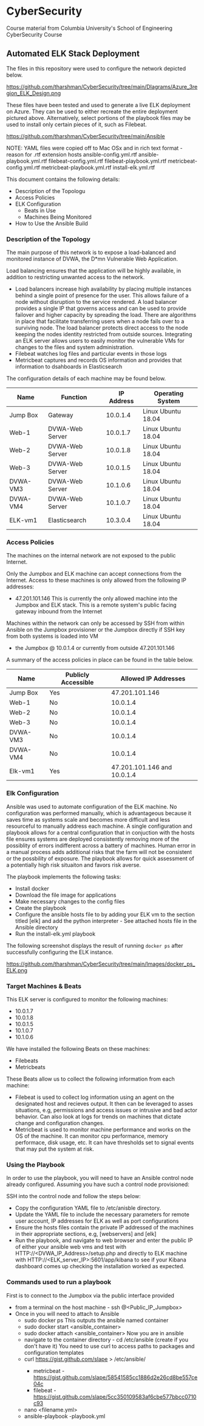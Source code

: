 # CyberSecurity
Course material from Columbia University's School of Engineering CyberSecurity Course
## Automated ELK Stack Deployment

The files in this repository were used to configure the network depicted below.

https://github.com/tharshman/CyberSecurity/tree/main/DIagrams/Azure_3region_ELK_Design.png

These files have been tested and used to generate a live ELK deployment on Azure. They can be used to either recreate the entire deployment pictured above. Alternatively, select portions of the playbook files may be used to install only certain pieces of it, such as Filebeat.

https://github.com/tharshman/CyberSecurity/tree/main/Ansible

NOTE: YAML files were copied off to Mac OSx and in rich text format - reason for .rtf extension
hosts
ansible-config.yml.rtf
ansible-playbook.yml.rtf
filebeat-config.yml.rtf
filebeat-playbook.yml.rtf
metricbeat-config.yml.rtf
metricbeat-playbook.yml.rtf
install-elk.yml.rtf



This document contains the following details:
- Description of the Topologu
- Access Policies
- ELK Configuration
  - Beats in Use
  - Machines Being Monitored
- How to Use the Ansible Build


### Description of the Topology

The main purpose of this network is to expose a load-balanced and monitored instance of DVWA, the D*mn Vulnerable Web Application.

Load balancing ensures that the application will be highly available, in addition to restricting unwanted access to the network.
- Load balancers increase high availability by placing multiple instances behind a single point of presence for the user. This allows failure of a node without disruption to the service rendered. A load balancer provides a single IP that governs access and can be used to provide failover and higher capacity by spreading the load. There are algorithms in place that facilitate transferring users when a node fails over to a surviving node. The load balancer protects direct access to the node keeping the nodes identity restricted from outside sources.
Integrating an ELK server allows users to easily monitor the vulnerable VMs for changes to the files and system administration.
- Filebeat watches log files and particular events in those logs
- Metricbeat captures and records OS information and provides that information to dsahboards in Elasticsearch

The configuration details of each machine may be found below.

| Name     | Function         | IP Address | Operating System |
|----------|----------        |------------|------------------|
| Jump Box | Gateway          | 10.0.1.4   |Linux Ubuntu 18.04|
| Web-1    | DVWA-Web Server  | 10.0.1.7   |Linux Ubuntu 18.04|
| Web-2    | DVWA-Web Server  | 10.0.1.8   |Linux Ubuntu 18.04|
| Web-3    | DVWA-Web Server  | 10.0.1.5   |Linux Ubuntu 18.04|
| DVWA-VM3 | DVWA-Web Server  | 10.1.0.6   |Linux Ubuntu 18.04|
| DVWA-VM4 | DVWA-Web Server  | 10.1.0.7   |Linux Ubuntu 18.04|
| ELK-vm1  | Elasticsearch    | 10.3.0.4   |Linux Ubuntu 18.04|

### Access Policies

The machines on the internal network are not exposed to the public Internet. 

Only the Jumpbox and ELK machine can accept connections from the Internet. Access to these machines is only allowed from the following IP addresses:
- 47.201.101.146
This is currently the only allowed machine into the Jumpbox and ELK stack. This is a remote system's public facing gateway inbound from the Internet

Machines within the network can only be accessed by SSH from within Ansible on the Jumpbox provisioner or the Jumpbox directly if SSH key from both systems is loaded into VM
- the Jumpbox @ 10.0.1.4 or currently from outside 47.201.101.146

A summary of the access policies in place can be found in the table below.

| Name     | Publicly Accessible | Allowed IP Addresses        |
|----------|---------------------|-----------------------------|
| Jump Box | Yes                 | 47.201.101.146              |
| Web-1    | No                  | 10.0.1.4                    |
| Web-2    | No                  | 10.0.1.4                    |
| Web-3    | No                  | 10.0.1.4                    |
| DVWA-VM3 | No                  | 10.0.1.4                    |
| DVWA-VM4 | No                  | 10.0.1.4                    |
| Elk-vm1  | Yes                 | 47.201.101.146 and 10.0.1.4 |

### Elk Configuration

Ansible was used to automate configuration of the ELK machine. No configuration was performed manually, which is advantageous because it saves time as systems scale and becomes more difficult and less resourceful to manually address each machine. A single configuration and playbook allows for a central configuration that in conjuction with the hosts file ensures systems are deployed consistently removing more of the possiblity of errors indifferent across a battery of machines. Human error in a manual process adds additional risks that the farm will not be consistent or the possbility of exposure. The playbook allows for quick assessment of a potentially high risk situaiton and favors risk averse.

The playbook implements the following tasks:
- Install docker
- Download the file image for applications
- Make necessary changes to the config files
- Create the playbook
- Configure the ansible hosts file to by adding your ELK vm to the section titled [elk] and add the python interpreter - See attached hosts file in the Ansible directory
- Run the install-elk.yml playbook

The following screenshot displays the result of running `docker ps` after successfully configuring the ELK instance.

https://github.com/tharshman/CyberSecurity/tree/main/Images/docker_ps_ELK.png

### Target Machines & Beats
This ELK server is configured to monitor the following machines:
- 10.0.1.7
- 10.0.1.8
- 10.0.1.5
- 10.1.0.7
- 10.1.0.6

We have installed the following Beats on these machines:
- Filebeats
- Metricbeats

These Beats allow us to collect the following information from each machine:
- Filebeat is used to collect log information using an agent on the designated host and recieves output. It then can be leveraged to asses situations, e.g, permissions and access issues or intrusive and bad actor behavior. Can also look at logs for trends on machines that dictate change and configuration changes.
- Metricbeat is used to monitor machine performance and works on the OS of the machine. It can monitor cpu performance, memory performace, disk usage, etc. It can have thresholds set to signal events that may put the system at risk.

### Using the Playbook
In order to use the playbook, you will need to have an Ansible control node already configured. Assuming you have such a control node provisioned: 

SSH into the control node and follow the steps below:
- Copy the configuration YAML file to /etc/anisble directory.
- Update the YAML file to include the necessary parameters for remote user account, IP addresses for ELK as well as port configurations
- Ensure the hosts files contain the private IP addressed of the machines in their appropriate sections, e.g, [webservers] and [elk]
- Run the playbook, and navigate to web browser and enter the public IP of either your ansible web vms and test with HTTP://<DVWA_IP_Address>/setup.php and directly to ELK machine with HTTP://<ELK_server_IP>:5601/app/kibana to see if your Kibana dashboard comes up checking the installation worked as expected.

### Commands used to run a playbook
First is to connect to the Jumpbox via the public interface provided
- from a terminal on the host machine - ssh <username>@<Public_IP_Jumpbox>
- Once in you will need to attach to Ansible
  - sudo docker ps
This outputs the ansible named container
  - sudo docker start <ansible_container>
  - sudo docker attach <ansible_container>
Now you are in ansible
  - navigate to the container directory - cd /etc/ansible (create if you don't have it)
You need to use curl to access paths to packages and configuration templates
  - curl https://gist.github.com/slape<filename in git format> > /etc/ansible/<filename>
      - metricbeat - https://gist.github.com/slape/58541585cc1886d2e26cd8be557ce04c
      - filebeat - https://gist.github.com/slape/5cc350109583af6cbe577bbcc0710c93
  - nano <filename.yml>
  - ansible-playbook <filename>-playbook.yml
